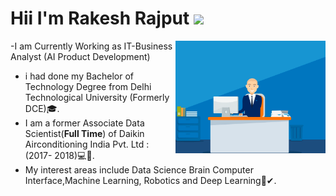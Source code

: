 # Hii I'm Rakesh Rajput  <img src="https://raw.githubusercontent.com/MartinHeinz/MartinHeinz/master/wave.gif" width="30px">
<img align="right" height="180px" src="https://raw.githubusercontent.com/Rakesh-Rajput1/image1/main/office.gif" alt="image" />

<p align="center">
 
 
-I am Currently Working as IT-Business Analyst (AI Product Development)
- i had done my Bachelor of Technology Degree from Delhi Technological University (Formerly DCE)🎓.
- I am a former Associate Data Scientist(**Full Time**) of Daikin Airconditioning India Pvt. Ltd : (2017- 2018)💻🤵.
- My interest areas include Data Science Brain Computer Interface,Machine Learning, Robotics and Deep Learning🤵✔.











     
     
     
     
  

